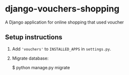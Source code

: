 # django-vouchers-shopping

A Django application for online shopping that used voucher 

## Setup instructions

1. Add `'vouchers'` to `INSTALLED_APPS` in `settings.py`.

2. Migrate database:

   $ python manage.py migrate
